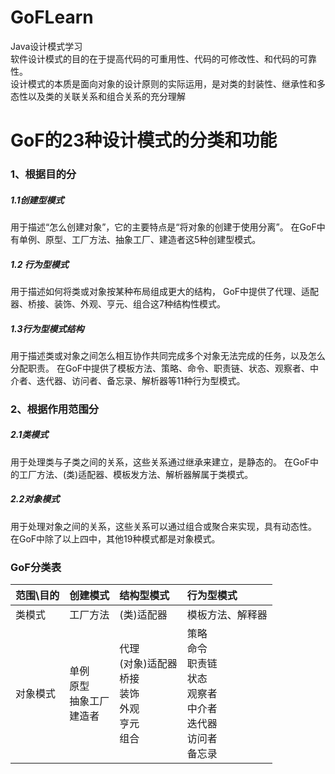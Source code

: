 # GoFLearn
Java设计模式学习  
软件设计模式的目的在于提高代码的可重用性、代码的可修改性、和代码的可靠性。  
设计模式的本质是面向对象的设计原则的实际运用，是对类的封装性、继承性和多态性以及类的关联关系和组合关系的充分理解  

# GoF的23种设计模式的分类和功能
### 1、根据目的分
##### 1.1创建型模式
用于描述“怎么创建对象”，它的主要特点是“将对象的创建于使用分离”。
在GoF中有单例、原型、工厂方法、抽象工厂、建造者这5种创建型模式。   
 
##### 1.2 行为型模式
用于描述如何将类或对象按某种布局组成更大的结构，
GoF中提供了代理、适配器、桥接、装饰、外观、亨元、组合这7种结构性模式。  

##### 1.3行为型模式结构
用于描述类或对象之间怎么相互协作共同完成多个对象无法完成的任务，以及怎么分配职责。
在GoF中提供了模板方法、策略、命令、职责链、状态、观察者、中介者、迭代器、访问者、备忘录、解析器等11种行为型模式。

### 2、根据作用范围分
##### 2.1类模式
用于处理类与子类之间的关系，这些关系通过继承来建立，是静态的。
在GoF中的工厂方法、(类)适配器、模板发方法、解析器解属于类模式。

##### 2.2对象模式
用于处理对象之间的关系，这些关系可以通过组合或聚合来实现，具有动态性。
在GoF中除了以上四中，其他19种模式都是对象模式。

### GoF分类表
|范围\目的       |创建模式         |结构型模式         |行为型模式        |
|:--------------|:---------------|:-----------------|:----------------|
|类模式          |工厂方法         |(类)适配器         |模板方法、解释器  |
|对象模式        |单例<br>原型<br>抽象工厂<br>建造者    |代理<br>(对象)适配器<br>桥接<br>装饰<br>外观<br>亨元<br>组合|策略<br>命令<br>职责链<br>状态<br>观察者<br>中介者<br>迭代器<br>访问者<br>备忘录  |
 

